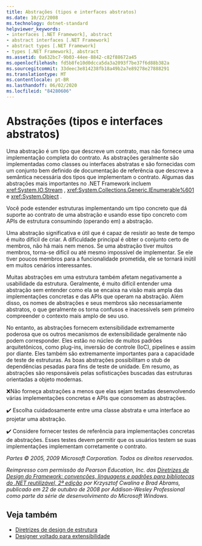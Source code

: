 ```yaml
---
title: Abstrações (tipos e interfaces abstratos)
ms.date: 10/22/2008
ms.technology: dotnet-standard
helpviewer_keywords:
- interfaces [.NET Framework], abstract
- abstract interfaces [.NET Framework]
- abstract types [.NET Framework]
- types [.NET Framework], abstract
ms.assetid: 0a632bc7-9b03-44ee-8842-c82f88672a45
ms.openlocfilehash: fd5b8fe10d0dcca5da3a2093f7be37f6d88b382a
ms.sourcegitcommit: 33deec3e814238fb18a49b2a7e89278e27888291
ms.translationtype: MT
ms.contentlocale: pt-BR
ms.lasthandoff: 06/02/2020
ms.locfileid: "84280606"
---
```

# <a name="abstractions-abstract-types-and-interfaces"></a>Abstrações (tipos e interfaces abstratos)
Uma abstração é um tipo que descreve um contrato, mas não fornece uma implementação completa do contrato. As abstrações geralmente são implementadas como classes ou interfaces abstratas e são fornecidas com um conjunto bem definido de documentação de referência que descreve a semântica necessária dos tipos que implementam o contrato. Algumas das abstrações mais importantes no .NET Framework incluem <xref:System.IO.Stream> , <xref:System.Collections.Generic.IEnumerable%601> e <xref:System.Object> .

 Você pode estender estruturas implementando um tipo concreto que dá suporte ao contrato de uma abstração e usando esse tipo concreto com APIs de estrutura consumindo (operando em) a abstração.

 Uma abstração significativa e útil que é capaz de resistir ao teste de tempo é muito difícil de criar. A dificuldade principal é obter o conjunto certo de membros, não há mais nem menos. Se uma abstração tiver muitos membros, torna-se difícil ou até mesmo impossível de implementar. Se ele tiver poucos membros para a funcionalidade prometida, ele se tornará inútil em muitos cenários interessantes.

 Muitas abstrações em uma estrutura também afetam negativamente a usabilidade da estrutura. Geralmente, é muito difícil entender uma abstração sem entender como ela se encaixa na visão mais ampla das implementações concretas e das APIs que operam na abstração. Além disso, os nomes de abstrações e seus membros são necessariamente abstratos, o que geralmente os torna confusos e inacessívels sem primeiro compreender o contexto mais amplo de seu uso.

 No entanto, as abstrações fornecem extensibilidade extremamente poderosa que os outros mecanismos de extensibilidade geralmente não podem corresponder. Eles estão no núcleo de muitos padrões arquitetônicos, como plug-ins, inversão de controle (IoC), pipelines e assim por diante. Eles também são extremamente importantes para a capacidade de teste de estruturas. As boas abstrações possibilitam o stub de dependências pesadas para fins de teste de unidade. Em resumo, as abstrações são responsáveis pelas sofisticações buscadas das estruturas orientadas a objeto modernas.

 ❌Não forneça abstrações a menos que elas sejam testadas desenvolvendo várias implementações concretas e APIs que consomem as abstrações.

 ✔️ Escolha cuidadosamente entre uma classe abstrata e uma interface ao projetar uma abstração.

 ✔️ Considere fornecer testes de referência para implementações concretas de abstrações. Esses testes devem permitir que os usuários testem se suas implementações implementam corretamente o contrato.

 *Partes © 2005, 2009 Microsoft Corporation. Todos os direitos reservados.*

 *Reimpresso com permissão da Pearson Education, Inc. das [Diretrizes de Design do Framework: convenções, linguagens e padrões para bibliotecas do .NET reutilizável, 2ª edição](https://www.informit.com/store/framework-design-guidelines-conventions-idioms-and-9780321545619) por Krzysztof Cwalina e Brad Abrams, publicado em 22 de outubro de 2008 por Addison-Wesley Professional como parte da série de desenvolvimento do Microsoft Windows.*

## <a name="see-also"></a>Veja também

- [Diretrizes de design de estrutura](index.md)
- [Designer voltado para extensibilidade](designing-for-extensibility.md)
